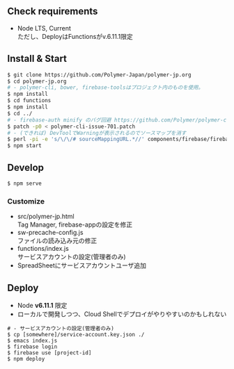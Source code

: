 ## Check requirements

- Node LTS, Current  
  ただし、DeployはFunctionsがv.6.11.1限定

## Install & Start

```bash
$ git clone https://github.com/Polymer-Japan/polymer-jp.org
$ cd polymer-jp.org
# - polymer-cli, bower, firebase-toolsはプロジェクト内のものを使用。
$ npm install
$ cd functions
$ npm install
$ cd ../
# - firebase-auth minify のバグ回避 https://github.com/Polymer/polymer-cli/issues/701
$ patch -p0 < polymer-cli-issue-701.patch
# - (できれば) DevToolでWarningが表示されるのでソースマップを消す
$ perl -pi -e 's/\/\/# sourceMappingURL.*//' components/firebase/firebase-auth.js
$ npm start
```

## Develop

```bash
$ npm serve
```
### Customize

- src/polymer-jp.html  
  Tag Manager, firebase-appの設定を修正
- sw-precache-config.js  
  ファイルの読み込み元の修正
- functions/index.js  
  サービスアカウントの設定(管理者のみ)
- SpreadSheetにサービスアカウントユーザ追加

## Deploy

- Node **v6.11.1** 限定
- ローカルで開発しつつ、Cloud Shellでデプロイがやりやすいのかもしれない

```
# - サービスアカウントの設定(管理者のみ)
$ cp [somewhere]/service-account.key.json ./
$ emacs index.js
$ firebase login
$ firebase use [project-id]
$ npm deploy
```
